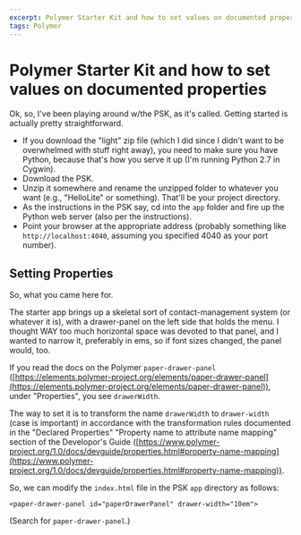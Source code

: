 ```yaml
---
excerpt: Polymer Starter Kit and how to set values on documented properties
tags: Polymer
---
```


Polymer Starter Kit and how to set values on documented properties
==================================================================

Ok, so, I've been playing around w/the PSK, as it's called.  Getting started is
actually pretty straightforward.

- If you download the "light" zip file (which I did since I didn't want to be overwhelmed with stuff right away), you
  need to make sure you have Python, because that's how you serve it up (I'm running Python 2.7 in Cygwin). 
- Download the PSK.
- Unzip it somewhere and rename the unzipped folder to whatever you want (e.g., "HelloLite" or something).  That'll be
  your project directory.
- As the instructions in the PSK say, cd into the `app` folder and fire up the Python web server (also per the
  instructions).
- Point your browser at the appropriate address (probably something like `http://localhost:4040`, assuming you
  specified 4040 as your port number).

Setting Properties
------------------

So, what you came here for.

The starter app brings up a skeletal sort of contact-management system (or whatever it is), with a drawer-panel on the
left side that holds the menu.  I thought WAY too much horizontal space was devoted to that panel, and I wanted to
narrow it, preferably in ems, so if font sizes changed, the panel would, too.

If you read the docs on the Polymer `paper-drawer-panel`
([https://elements.polymer-project.org/elements/paper-drawer-panel](https://elements.polymer-project.org/elements/paper-drawer-panel)),
under "Properties", you see `drawerWidth`.

The way to set it is to transform the name `drawerWidth` to `drawer-width` (case is important) in accordance with the
transformation rules documented in the "Declared Properties" "Property name to attribute name mapping" section of the
Developor's Guide
([https://www.polymer-project.org/1.0/docs/devguide/properties.html#property-name-mapping](https://www.polymer-project.org/1.0/docs/devguide/properties.html#property-name-mapping)).

So, we can modify the `index.html` file in the PSK `app` directory as follows:

    <paper-drawer-panel id="paperDrawerPanel" drawer-width="10em">

(Search for `paper-drawer-panel`.)

